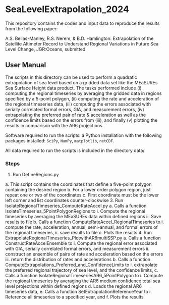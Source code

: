 # SeaLevelExtrapolation_2024
This repository contains the codes and input data to reproduce the results from the following paper:

A.S. Bellas-Manley, R.S. Nerem, & B.D. Hamlington: Extrapolation of the Satellite Altimeter Record to Understand Regional Variations in Future Sea Level Change, JGR:Oceans, submitted

## User Manual 

The scripts in this directory can be used to perform a quadratic extrapolation of sea level based on a gridded data set like the MEaSUREs Sea Surface Height data product. The tasks performed include (i) computing the regional timeseries by averaging the gridded data in regions specified by a 5-point polygon, (ii) computing the rate and acceleration of the regional timeseries data, (iii) computing the errors associated with serially correlated formal errors, GIA, and measurement errors, (iv) extrapolating the preferred pair of rate & acceleration as well as the confidence limits based on the errors from (iii), and finally (v) plotting the results in comparison with the AR6 projections.

Software required to run the scripts: a Python installation with the following packages installed: `SciPy`, `NumPy`, `matplotlib`, `netCDF`.

All data required to run the scripts is included in the directory data/

### Steps
1.	Run DefineRegions.py

  a.	This script contains the coordinates that define a five-point polygon containing the desired region
  b.	For a lower order polygon region, just repeat one or two of the coordinates
  c.	First coordinate must be the lower left corner and list coordinates counter-clockwise
3.	Run IsolateRegionalTimeseries_ComputeRateAccel.py
  a.	Calls a function IsolateTimeseries_5PointPolygonRegions to 
    i.	Compute the regional timeseries by averaging the MEaSUREs data within defined regions
    ii.	Save results to file 
  b.	Calls a function ComputeRateAccel_RegionalTimeseries to 
    i.	compute the rate, acceleration, annual, semi-annual, and formal errors of the regional timeseries, 
    ii.	save results to file
  c.	Plots the results 
4.	Run ExtrapolateRegionalTimeseries_PlotwithAR6multiSSP.py
  a.	Calls a function ConstructRateAccelEnsemble to 
    i.	Compute the regional error associated with GIA, serially correlated formal errors, and measurement errors
    ii.	construct an ensemble of pairs of rate and acceleration based on the errors
    iii.	return the distribution of rates and accelerations
  b.	Calls a function ComputeExtrapolations_Preferred_and_ConfidenceLimits to 
    i.	extrapolate the preferred regional trajectory of sea level, and the confidence limits,
  c.	Calls a function IsolateRegionalTimeseriesAR6_5PointPolygon to
    i.	Compute the regional timeseries by averaging the AR6 medium confidence total sea level projections within defined regions
  d.	Loads the regional AR6 timeseries data, 
  e.	Calls a function SetExtrapolationReferenceYear to 
  i.	Reference all timeseries to a specified year, and
  f.	Plots the results

